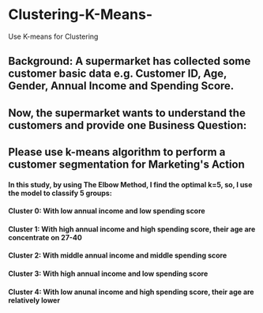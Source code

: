 # Clustering-K-Means-
Use K-means for Clustering

## Background: A supermarket has collected some customer basic data e.g. Customer ID, Age, Gender, Annual Income and Spending Score. 
## Now, the supermarket wants to understand the customers and provide one Business Question:
## Please use k-means algorithm to perform a customer segmentation for Marketing's Action

#### In this study, by using The Elbow Method, I find the optimal k=5, so, I use the model to classify 5 groups:
#### Cluster 0: With low annual income and low spending score
#### Cluster 1: With high annual income and high spending score, their age are concentrate on 27-40
#### Cluster 2: With middle annual income and middle spending score
#### Cluster 3: With high annual income and low spending score
#### Cluster 4: With low anunal income and high spending score, their age are relatively lower
